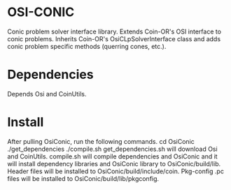 OSI-CONIC
=========
Conic problem solver interface library. Extends Coin-OR's OSI interface to conic problems. Inherits Coin-OR's OsiCLpSolverInterface class and adds conic problem specific methods (querring cones, etc.).

Dependencies
=========
Depends Osi and CoinUtils.

Install
=========
After pulling OsiConic, run the following commands.
cd OsiConic
./get_dependencies
./compile.sh
get_dependencies.sh will download Osi and CoinUtils. compile.sh will compile dependencies and OsiConic and it will install dependency libraries and OsiConic library to OsiConic/build/lib. Header files will be installed to OsiConic/build/include/coin. Pkg-config .pc files will be installed to OsiConic/build/lib/pkgconfig.


